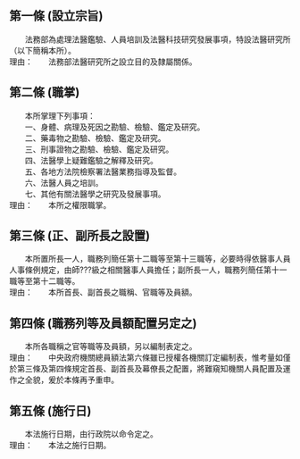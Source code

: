 第一條 (設立宗旨)
-----------------
　　法務部為處理法醫鑑驗、人員培訓及法醫科技研究發展事項，特設法醫研究所（以下簡稱本所）。  
理由：　　法務部法醫研究所之設立目的及隸屬關係。

第二條 (職掌)
-------------
　　本所掌理下列事項：  
　　一、身體、病理及死因之勘驗、檢驗、鑑定及研究。  
　　二、藥毒物之勘驗、檢驗、鑑定及研究。  
　　三、刑事證物之勘驗、檢驗、鑑定及研究。  
　　四、法醫學上疑難鑑驗之解釋及研究。  
　　五、各地方法院檢察署法醫業務指導及監督。  
　　六、法醫人員之培訓。  
　　七、其他有關法醫學之研究及發展事項。  
理由：　　本所之權限職掌。

第三條 (正、副所長之設置)
-------------------------
　　本所置所長一人，職務列簡任第十二職等至第十三職等，必要時得依醫事人員人事條例規定，由師???級之相關醫事人員擔任；副所長一人，職務列簡任第十一職等至第十二職等。  
理由：　　本所首長、副首長之職稱、官職等及員額。

第四條 (職務列等及員額配置另定之)
---------------------------------
　　本所各職稱之官等職等及員額，另以編制表定之。  
理由：　　中央政府機關總員額法第六條雖已授權各機關訂定編制表，惟考量如僅於第三條及第四條規定首長、副首長及幕僚長之配置，將難窺知機關人員配置及運作之全貌，爰於本條再予重申。

第五條 (施行日)
---------------
　　本法施行日期，由行政院以命令定之。  
理由：　　本法之施行日期。